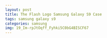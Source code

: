 ```yaml
---
layout: post
title: The Flash Logo Samsung Galaxy S9 Case
tags: samsung galaxy s9
categories: samsung
img: 19_Im-rpJtOqff_Fyhki5C0bG4BISCF67
---
```

